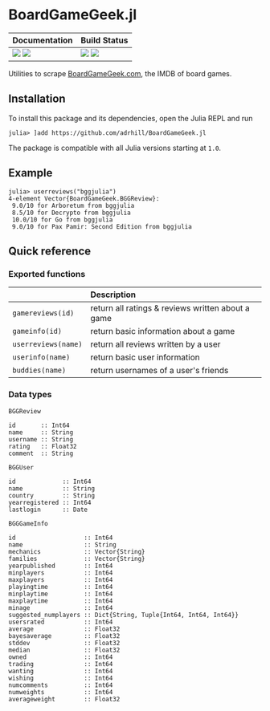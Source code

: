 # BoardGameGeek.jl

| **Documentation**                                                     | **Build Status**                                      |
|:----------------------------------------------------------------------|:------------------------------------------------------|
| [![][docs-stab-img]][docs-stab-url] [![][docs-dev-img]][docs-dev-url] | [![][ci-img]][ci-url] [![][codecov-img]][codecov-url] |

Utilities to scrape [BoardGameGeek.com](https://boardgamegeek.com), the IMDB of board games.

## Installation
To install this package and its dependencies, open the Julia REPL and run 
```julia-repl
julia> ]add https://github.com/adrhill/BoardGameGeek.jl
```
The package is compatible with all Julia versions starting at `1.0`.

## Example
```julia-repl
julia> userreviews("bggjulia")
4-element Vector{BoardGameGeek.BGGReview}:
 9.0/10 for Arboretum from bggjulia
 8.5/10 for Decrypto from bggjulia
 10.0/10 for Go from bggjulia
 9.0/10 for Pax Pamir: Second Edition from bggjulia
```

## Quick reference
### Exported functions
|                       | Description                                       |
|:----------------------|:--------------------------------------------------|
| `gamereviews(id)`     | return all ratings & reviews written about a game |
| `gameinfo(id)`        | return basic information about a game             |
| `userreviews(name)`   | return all reviews written by a user              |
| `userinfo(name)`      | return basic user information                     |
| `buddies(name)`       | return usernames of a user's friends              |


### Data types
`BGGReview`
```
id       :: Int64
name     :: String
username :: String
rating   :: Float32
comment  :: String
```

`BGGUser`
```
id             :: Int64
name           :: String
country        :: String
yearregistered :: Int64
lastlogin      :: Date
```

`BGGGameInfo`
```
id                   :: Int64
name                 :: String
mechanics            :: Vector{String}
families             :: Vector{String}
yearpublished        :: Int64
minplayers           :: Int64
maxplayers           :: Int64
playingtime          :: Int64
minplaytime          :: Int64
maxplaytime          :: Int64
minage               :: Int64
suggested_numplayers :: Dict{String, Tuple{Int64, Int64, Int64}}
usersrated           :: Int64
average              :: Float32
bayesaverage         :: Float32
stddev               :: Float32
median               :: Float32
owned                :: Int64
trading              :: Int64
wanting              :: Int64
wishing              :: Int64
numcomments          :: Int64
numweights           :: Int64
averageweight        :: Float32
```

[docs-stab-img]: https://img.shields.io/badge/docs-stable-blue.svg
[docs-stab-url]: https://adrhill.github.io/BoardGameGeek.jl/stable

[docs-dev-img]: https://img.shields.io/badge/docs-main-blue.svg
[docs-dev-url]: https://adrhill.github.io/BoardGameGeek.jl/dev

[ci-img]: https://github.com/adrhill/BoardGameGeek.jl/workflows/CI/badge.svg
[ci-url]: https://github.com/adrhill/BoardGameGeek.jl/actions

[codecov-img]: https://codecov.io/gh/adrhill/BoardGameGeek.jl/branch/master/graph/badge.svg
[codecov-url]: https://codecov.io/gh/adrhill/BoardGameGeek.jl
